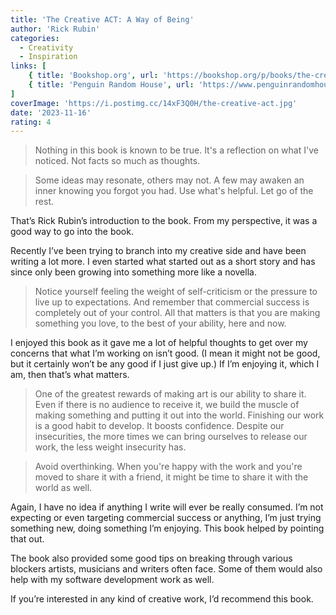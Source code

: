 ```yaml
---
title: 'The Creative ACT: A Way of Being'
author: 'Rick Rubin'
categories:
  - Creativity
  - Inspiration
links: [
    { title: 'Bookshop.org', url: 'https://bookshop.org/p/books/the-creative-act-a-way-of-being-rick-rubin/18543579?ean=9780593652886' },
    { title: 'Penguin Random House', url: 'https://www.penguinrandomhouse.com/books/717356/the-creative-act-by-rick-rubin/' }
]
coverImage: 'https://i.postimg.cc/14xF3Q0H/the-creative-act.jpg'
date: '2023-11-16'
rating: 4
---
```


> Nothing in this book is known to be true. It's a reflection on what I've noticed. Not facts so much as thoughts.

> Some ideas may resonate, others may not. A few may awaken an inner knowing you forgot you had. Use what's helpful. Let go of the rest.

That’s Rick Rubin’s introduction to the book. From my perspective, it was a good way to go into the book.

Recently I’ve been trying to branch into my creative side and have been writing a lot more. I even started what started out as a short story and has since only been growing into something more like a novella.

> Notice yourself feeling the weight of self-criticism or the pressure to live up to expectations. And remember that commercial success is completely out of your control. All that matters is that you are making something you love, to the best of your ability, here and now.

I enjoyed this book as it gave me a lot of helpful thoughts to get over my concerns that what I’m working on isn’t good. (I mean it might not be good, but it certainly won’t be any good if I just give up.) If I’m enjoying it, which I am, then that’s what matters.

> One of the greatest rewards of making art is our ability to share it. Even if there is no audience to receive it, we build the muscle of making something and putting it out into the world. Finishing our work is a good habit to develop. It boosts confidence. Despite our insecurities, the more times we can bring ourselves to release our work, the less weight insecurity has.

> Avoid overthinking. When you're happy with the work and you're moved to share it with a friend, it might be time to share it with the world as well.

Again, I have no idea if anything I write will ever be really consumed. I’m not expecting or even targeting commercial success or anything, I’m just trying something new, doing something I’m enjoying. This book helped by pointing that out.

The book also provided some good tips on breaking through various blockers artists, musicians and writers often face. Some of them would also help with my software development work as well.

If you’re interested in any kind of creative work, I’d recommend this book.